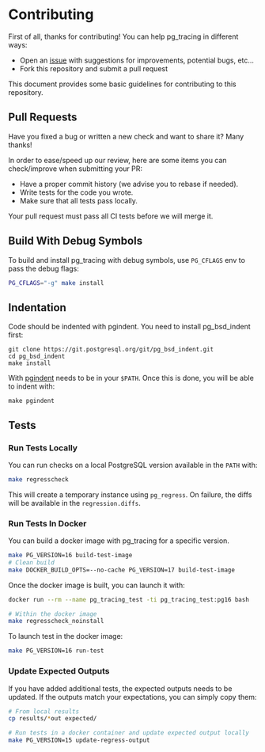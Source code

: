 # Contributing

First of all, thanks for contributing! You can help pg_tracing in different ways:

- Open an [issue](https://github.com/DataDog/pg_tracing/issues) with suggestions for improvements, potential bugs, etc...
- Fork this repository and submit a pull request

This document provides some basic guidelines for contributing to this repository.

## Pull Requests

Have you fixed a bug or written a new check and want to share it? Many thanks!

In order to ease/speed up our review, here are some items you can check/improve
when submitting your PR:

* Have a proper commit history (we advise you to rebase if needed).
* Write tests for the code you wrote.
* Make sure that all tests pass locally.

Your pull request must pass all CI tests before we will merge it.

## Build With Debug Symbols

To build and install pg_tracing with debug symbols, use `PG_CFLAGS` env to pass the debug flags:

```bash
PG_CFLAGS="-g" make install
```

## Indentation

Code should be indented with pgindent. You need to install pg_bsd_indent first:

```
git clone https://git.postgresql.org/git/pg_bsd_indent.git
cd pg_bsd_indent
make install
```

With [pgindent](https://github.com/postgres/postgres/blob/master/src/tools/pgindent/pgindent) needs to be in your `$PATH`. Once this is done, you will be able to indent with:

```
make pgindent
```

## Tests

### Run Tests Locally

You can run checks on a local PostgreSQL version available in the `PATH` with:

```bash
make regresscheck
```

This will create a temporary instance using `pg_regress`. On failure, the diffs will be available in the `regression.diffs`.

### Run Tests In Docker

You can build a docker image with pg_tracing for a specific version.

```bash
make PG_VERSION=16 build-test-image
# Clean build
make DOCKER_BUILD_OPTS=--no-cache PG_VERSION=17 build-test-image
```

Once the docker image is built, you can launch it with:

```bash
docker run --rm --name pg_tracing_test -ti pg_tracing_test:pg16 bash

# Within the docker image
make regresscheck_noinstall
```

To launch test in the docker image:

```bash
make PG_VERSION=16 run-test
```

### Update Expected Outputs

If you have added additional tests, the expected outputs needs to be updated. If the outputs match your expectations, you can simply copy them:

```bash
# From local results
cp results/*out expected/

# Run tests in a docker container and update expected output locally
make PG_VERSION=15 update-regress-output
```
